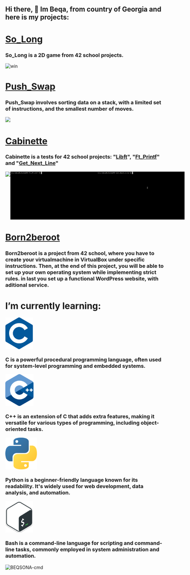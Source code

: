 ## Hi there, 👋 Im Beqa, from country of Georgia and here is my projects:


# [So_Long](https://github.com/BEQSONA-cmd/So_Long)
### So_Long is a 2D game from 42 school projects.

![win](https://github.com/BEQSONA-cmd/So_Long/assets/133658192/72a974c0-d183-4a4c-a762-e87ce6636231)

# [Push_Swap](https://github.com/BEQSONA-cmd/Push_Swap)
### Push_Swap involves sorting data on a stack, with a limited set of instructions, and the smallest number of moves.

<img src="https://github.com/BEQSONA-cmd/Push_Swap/assets/133658192/fb57ca28-fa47-4339-8bfc-6dbd4aa1ba4f" width="600">


# [Cabinette](https://github.com/BEQSONA-cmd/Cabinette)
### Cabinette is a tests for 42 school projects: "[Libft](https://github.com/BEQSONA-cmd/Libft)", "[Ft_Printf](https://github.com/BEQSONA-cmd/Ft_Printf)" and "[Get_Next_Line](https://github.com/BEQSONA-cmd/Get_Next_Line)"
<div style="display: flex;">
    <img src="https://github.com/BEQSONA-cmd/Cabinette/blob/master/Gifs/Libft.gif" width="275">
    <img src="https://github.com/BEQSONA-cmd/Cabinette/blob/master/Gifs/Ft_Printf.gif" width="275">
    <img src="https://github.com/BEQSONA-cmd/Cabinette/blob/master/Gifs/Get_Next_Line.gif" width="275">
</div>

# [Born2beroot](https://github.com/BEQSONA-cmd/Born2beroot)
### Born2beroot is a project from 42 school, where you have to create your virtualmachine in VirtualBox under specific instructions. Then, at the end of this project, you will be able to set up your own operating system while implementing strict rules. in last you set up a functional WordPress website, with aditional service.


# I’m currently learning:
<a href="URL_REDIRECT" target="blank"><img align="center" src="https://github.com/BEQSONA-cmd/BEQSONA-cmd/blob/main/C.png" height="100" /></a>
### C is a powerful procedural programming language, often used for system-level programming and embedded systems.
<a href="URL_REDIRECT" target="blank"><img align="center" src="https://github.com/BEQSONA-cmd/BEQSONA-cmd/blob/main/C%2B%2B.png" height="100" /></a>
### C++ is an extension of C that adds extra features, making it versatile for various types of programming, including object-oriented tasks.
<a href="URL_REDIRECT" target="blank"><img align="center" src="https://github.com/BEQSONA-cmd/BEQSONA-cmd/blob/main/Python.png" height="100" /></a>
### Python is a beginner-friendly language known for its readability. It's widely used for web development, data analysis, and automation.
<a href="URL_REDIRECT" target="blank"><img align="center" src="https://github.com/BEQSONA-cmd/BEQSONA-cmd/blob/main/Bash.png" height="100" /></a>
### Bash is a command-line language for scripting and command-line tasks, commonly employed in system administration and automation.

<p><img align="center" src="https://github-readme-stats.vercel.app/api/top-langs?username=BEQSONA-cmd&show_icons=true&theme=BEQSONA&title_color=981b1b&text_color=835d5d&bg_color=000000&hide_border=true&locale=en&layout=compact" alt="BEQSONA-cmd" /></p>


<!--

- 🔭 I’m currently working on ...
- 🌱 I’m currently learning ...
- 👯 I’m looking to collaborate on ...
- 🤔 I’m looking for help with ...
- 💬 Ask me about ...
- 📫 How to reach me: ...
- 😄 Pronouns: ...
- ⚡ Fun fact: ...
-->
